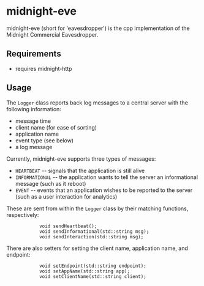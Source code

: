 # midnight-eve

midnight-eve (short for 'eavesdropper') is the cpp implementation of the Midnight Commercial Eavesdropper.

## Requirements
* requires midnight-http

## Usage
The `Logger` class reports back log messages to a central server with the following information:
* message time
* client name (for ease of sorting)
* application name
* event type (see below)
* a log message

Currently, midnight-eve supports three types of messages:

* `HEARTBEAT` -- signals that the application is still alive
* `INFORMATIONAL` -- the application wants to tell the server an informational message (such as it reboot)
* `EVENT` -- events that an application wishes to be reported to the server (such as a user interaction for analytics)

These are sent from within the `Logger` class by their matching functions, respectively:

```
			void sendHeartbeat();
			void sendInformational(std::string msg);
			void sendInteraction(std::string msg);
```

There are also setters for setting the client name, application name, and endpoint:

```
			void setEndpoint(std::string endpoint);
			void setAppName(std::string app);
			void setClientName(std::string client);
```